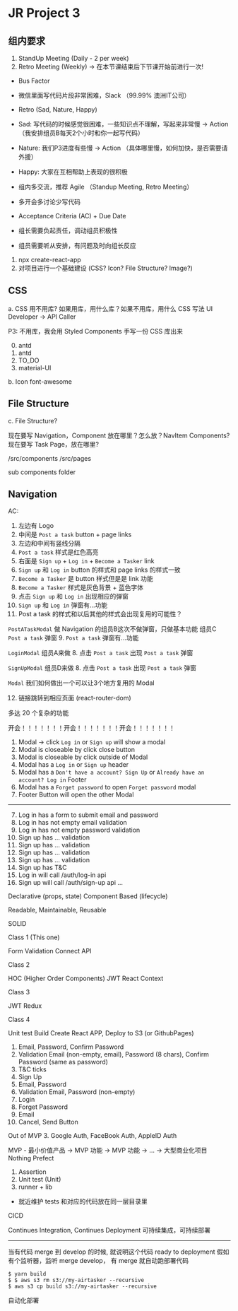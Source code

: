 # JR Project 3

## 组内要求

1. StandUp Meeting (Daily - 2 per week)
2. Retro Meeting (Weekly) -> 在本节课结束后下节课开始前进行一次!

- Bus Factor
- 微信里面写代码片段非常困难，Slack （99.99% 澳洲IT公司）
- Retro (Sad, Nature, Happy)
- Sad: 写代码的时候感觉很困难，一些知识点不理解，写起来非常慢 -> Action （我安排组员B每天2个小时和你一起写代码）
- Nature: 我们P3进度有些慢 -> Action （具体哪里慢，如何加快，是否需要请外援）
- Happy: 大家在互相帮助上表现的很积极

- 组内多交流，推荐 Agile （Standup Meeting, Retro Meeting）
- 多开会多讨论少写代码
- Acceptance Criteria (AC) + Due Date
- 组长需要负起责任，调动组员积极性
- 组员需要听从安排，有问题及时向组长反应

1. npx create-react-app
2. 对项目进行一个基础建设 (CSS? Icon? File Structure? Image?)

## CSS
a. CSS 用不用库? 如果用库，用什么库？如果不用库，用什么 CSS 写法
UI Developer -> API Caller

P3: 不用库，我会用 Styled Components 手写一份 CSS 库出来

0. antd
1. antd
2. TO_DO
3. material-UI

b. Icon
font-awesome

## File Structure
c. File Structure?

现在要写 Navigation，Component 放在哪里？怎么放？NavItem Components?
现在要写 Task Page，放在哪里?

/src/components
/src/pages

sub components folder

## Navigation 

AC:

1. 左边有 Logo
2. 中间是 `Post a task` button + page links
3. 左边和中间有竖线分隔
4. `Post a task` 样式是红色高亮
5. 右面是 `Sign up` + `Log in` + `Become a Tasker` link
6. `Sign up` 和 `Log in` button 的样式和 page links 的样式一致
8. `Become a Tasker` 是 button 样式但是是 link 功能
7. `Become a Tasker` 样式是灰色背景 + 蓝色字体
10. 点击 `Sign up` 和 `Log in` 出现相应的弹窗
11. `Sign up` 和 `Log in` 弹窗有...功能
13. Post a task 的样式和以后其他的样式会出现复用的可能性？

`PostATaskModal`
做 Navigation 的组员B这次不做弹窗，只做基本功能
组员C `Post a task` 弹窗
9. `Post a task` 弹窗有...功能

`LoginModal`
组员A来做
8. 点击 `Post a task` 出现 `Post a task` 弹窗

`SignUpModal`
组员D来做
8. 点击 `Post a task` 出现 `Post a task` 弹窗

`Modal`
我们如何做出一个可以让3个地方复用的 Modal

12. 链接跳转到相应页面 (react-router-dom)

多达 20 个复杂的功能

开会！！！！！！！开会！！！！！！！开会！！！！！！！

1. Modal -> click `Log in` or `Sign up` will show a modal
2. Modal is closeable by click close button
3. Modal is closeable by click outside of Modal
4. Modal has a `Log in` or `Sign up` header
5. Modal has a `Don't have a account? Sign Up` or `Already have an account? Log in` Footer
6. Modal has a `Forget password` to open `Forget password` modal
7. Footer Button will open the other Modal

---

7. Log in has a form to submit email and password
8. Log in has not empty email validation
9. Log in has not empty password validation
10. Sign up has ... validation
11. Sign up has ... validation
12. Sign up has ... validation
13. Sign up has ... validation
14. Sign up has T&C
15. Log in will call /auth/log-in api
16. Sign up will call /auth/sign-up api
...

Declarative (props, state)
Component Based (lifecycle)

Readable, Maintainable, Reusable

SOLID

Class 1 (This one)

Form Validation
Connect API

Class 2

HOC (Higher Order Components)
JWT
React Context

Class 3

JWT
Redux

Class 4

Unit test
Build Create React APP, Deploy to S3 (or GithubPages)

1. Email, Password, Confirm Password
2. Validation Email (non-empty, email), Password (8 chars), Confirm Password (same as password)
4. T&C ticks
5. Sign Up
6. Email, Password
7. Validation Email, Password (non-empty)
8. Login
9. Forget Password
10. Email
11. Cancel, Send Button

Out of MVP
3. Google Auth, FaceBook Auth, AppleID Auth


MVP - 最小价值产品 -> MVP 功能 -> MVP 功能 -> ... -> 大型商业化项目
Nothing Prefect


1. Assertion
2. Unit test (Unit)
3. runner + lib

- 就近维护
tests 和对应的代码放在同一层目录里

CICD

Continues Integration, Continues Deployment
可持续集成，可持续部署

---

当有代码 merge 到 develop 的时候, 就说明这个代码 ready to deployment
假如有个监听器，监听 merge develop， 有 merge 就自动跑部署代码

```
$ yarn build
$ $ aws s3 rm s3://my-airtasker --recursive
$ aws s3 cp build s3://my-airtasker --recursive
```

自动化部署